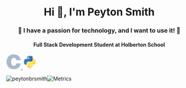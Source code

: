 
<h1 align="center">Hi 👋, I'm Peyton Smith</h1>  
<h3 align="center">🚀 I have a passion for technology, and I want to use it! 🚀</h3>  
<h4 align="center"> Full Stack Development Student at Holberton School </h3>  
  <p align="left"> <a href="https://www.cprogramming.com/" target="_blank"> <img src="https://raw.githubusercontent.com/devicons/devicon/master/icons/c/c-original.svg" alt="c" width="40" height="40"/> </a> <a href="https://www.python.org" target="_blank"> <img src="https://raw.githubusercontent.com/devicons/devicon/master/icons/python/python-original.svg" alt="python" width="40" height="40"/> </a> </p>
<p><img align="left" src="https://github-readme-stats.vercel.app/api/top-langs?username=peytonbrsmith&show_icons=true&locale=en&layout=compact" alt="peytonbrsmith" /></p>

![Metrics](https://metrics.lecoq.io/peytonbrsmith?template=terminal&base.header=0&base.community=0&base.metadata=0&activity=1&activity.limit=5&activity.days=14&activity.filter=all&config.timezone=America%2FChicago&config.animated=true)
